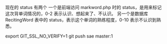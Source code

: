 现在的 status 有两个
一个是前端访问 markword.php 时的 status，是用来标记这次背单词情况的，0-2 表示认识、想起来了、不认识。
另一个是数据库 RecitingWord 表中的 status，表示这个单词的熟练程度，0-10 表示不认识到熟悉。

export GIT_SSL_NO_VERIFY=1
git push sae master:1
